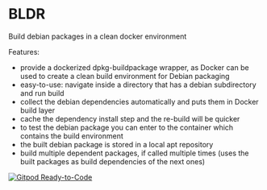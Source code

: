 BLDR
====

Build debian packages in a clean docker environment

Features:

* provide a dockerized dpkg-buildpackage wrapper, as Docker can be used to create a clean build environment for Debian packaging
* easy-to-use: navigate inside a directory that has a debian subdirectory and run build
* collect the debian dependencies automatically and puts them in Docker build layer
* cache the dependency install step and the re-build will be quicker
* to test the debian package you can enter to the container which contains the build environment
* the built debian package is stored in a local apt repository
* build multiple dependent packages, if called multiple times (uses the built packages as build dependencies of the next ones)

[![Gitpod Ready-to-Code](https://img.shields.io/badge/Gitpod-ready--to--code-blue?logo=gitpod)](https://gitpod.io/#https://github.com/<your-org>/<your-project>)